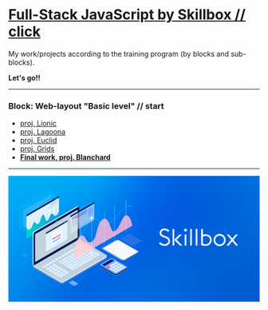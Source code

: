 # [Full-Stack JavaScript by Skillbox // click](https://go.redav.online/27b5ac6222df4e81)

My work/projects according to the training program (by blocks and sub-blocks).

**Let's go!!**

---

### Block: Web-layout "Basic level" // start

- [proj. Lionic]()
- [proj. Lagoona]()
- [proj. Euclid]()
- [proj. Grids]()
- [**Final work, proj. Blanchard**]()

---

![Skillbox](Core_Courses/My_Ex/Images/skillbox.png)
